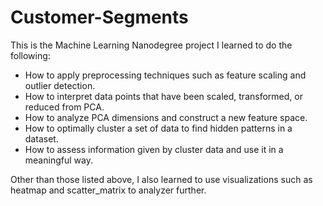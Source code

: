 # Customer-Segments

This is the Machine Learning Nanodegree project 
I learned to do the following:
* How to apply preprocessing techniques such as feature scaling and outlier detection.
* How to interpret data points that have been scaled, transformed, or reduced from PCA.
* How to analyze PCA dimensions and construct a new feature space.
* How to optimally cluster a set of data to find hidden patterns in a dataset.
* How to assess information given by cluster data and use it in a meaningful way.

Other than those listed above, I also learned to use visualizations such as heatmap and scatter_matrix to analyzer further.
